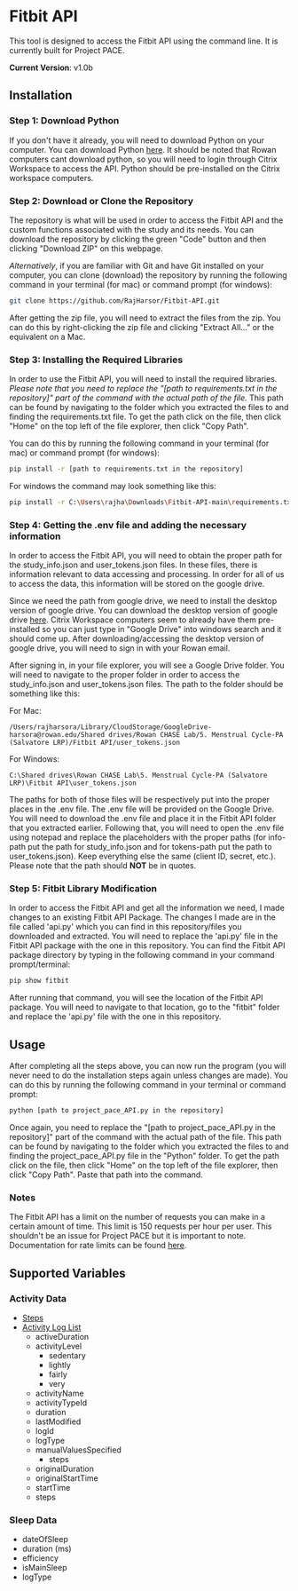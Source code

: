 # Fitbit API
This tool is designed to access the Fitbit API using the command line. It is currently built for Project PACE.

**Current Version**: v1.0b

## Installation

### Step 1: Download Python
If you don't have it already, you will need to download Python on your computer. You can download Python [here](https://www.python.org/downloads/). It should be noted that Rowan computers cant download python, so you will need to login through Citrix Workspace to access the API. Python should be pre-installed on the Citrix workspace computers.

### Step 2: Download or Clone the Repository
The repository is what will be used in order to access the Fitbit API and the custom functions associated with the study and its needs. You can download the repository by clicking the green "Code" button and then clicking "Download ZIP" on this webpage.

*Alternatively*, if you are familiar with Git and have Git installed on your computer, you can clone (download) the repository by running the following command in your terminal (for mac) or command prompt (for windows):

```bash
git clone https://github.com/RajHarsor/Fitbit-API.git
```
After getting the zip file, you will need to extract the files from the zip. You can do this by right-clicking the zip file and clicking "Extract All..." or the equivalent on a Mac.

### Step 3: Installing the Required Libraries
In order to use the Fitbit API, you will need to install the required libraries. *Please note that you need to replace the "[path to requirements.txt in the repository]" part of the command with the actual path of the file.* This path can be found by navigating to the folder which you extracted the files to and finding the requirements.txt file. To get the path click on the file, then click "Home" on the top left of the file explorer, then click "Copy Path".

You can do this by running the following command in your terminal (for mac) or command prompt (for windows):

```bash
pip install -r [path to requirements.txt in the repository]
```
For windows the command may look something like this:
```bash
pip install -r C:\Users\rajha\Downloads\Fitbit-API-main\requirements.txt
```
### Step 4: Getting the .env file and adding the necessary information

In order to access the Fitbit API, you will need to obtain the proper path for the study_info.json and user_tokens.json files. In these files, there is information relevant to data accessing and processing. In order for all of us to access the data, this information will be stored on the google drive.

Since we need the path from google drive, we need to install the desktop version of google drive. You can download the desktop version of google drive [here](https://www.google.com/drive/download/). Citrix Workspace computers seem to already have them pre-installed so you can just type in "Google Drive" into windows search and it should come up. After downloading/accessing the desktop version of google drive, you will need to sign in with your Rowan email.

After signing in, in your file explorer, you will see a Google Drive folder. You will need to navigate to the proper folder in order to access the study_info.json and user_tokens.json files. The path to the folder should be something like this:

For Mac:
```
/Users/rajharsora/Library/CloudStorage/GoogleDrive-harsora@rowan.edu/Shared drives/Rowan CHASE Lab/5. Menstrual Cycle-PA (Salvatore LRP)/Fitbit API/user_tokens.json
```
For Windows:
```
C:\Shared drives\Rowan CHASE Lab\5. Menstrual Cycle-PA (Salvatore LRP)\Fitbit API\user_tokens.json
```
The paths for both of those files will be respectively put into the proper places in the .env file. The .env file will be provided on the Google Drive. You will need to download the .env file and place it in the Fitbit API folder that you extracted earlier. Following that, you will need to open the .env file using notepad and replace the placeholders with the proper paths (for info-path put the path for study_info.json and for tokens-path put the path to user_tokens.json). Keep everything else the same (client ID, secret, etc.). Please note that the path should **NOT** be in quotes.

### Step 5: Fitbit Library Modification
In order to access the Fitbit API and get all the information we need, I made changes to an existing Fitbit API Package. The changes I made are in the file called 'api.py' which you can find in this repository/files you downloaded and extracted. You will need to replace the 'api.py' file in the Fitbit API package with the one in this repository. You can find the Fitbit API package directory by typing in the following command in your command prompt/terminal:

```bash
pip show fitbit
```
After running that command, you will see the location of the Fitbit API package. You will need to navigate to that location, go to the "fitbit" folder and replace the 'api.py' file with the one in this repository. 

## Usage
After completing all the steps above, you can now run the program (you will never need to do the installation steps again unless changes are made). You can do this by running the following command in your terminal or command prompt:

```bash
python [path to project_pace_API.py in the repository]
```

Once again, you need to replace the "[path to project_pace_API.py in the repository]" part of the command with the actual path of the file. This path can be found by navigating to the folder which you extracted the files to and finding the project_pace_API.py file in the "Python" folder. To get the path click on the file, then click "Home" on the top left of the file explorer, then click "Copy Path". Paste that path into the command.

### Notes

The Fitbit API has a limit on the number of requests you can make in a certain amount of time. This limit is 150 requests per hour per user. This shouldn't be an issue for Project PACE but it is important to note. Documentation for rate limits can be found [here](https://community.fitbit.com/t5/Web-API-Development/How-do-API-rate-limits-work/td-p/324370).

## Supported Variables

### Activity Data
- [Steps](https://dev.fitbit.com/build/reference/web-api/activity-timeseries/get-activity-timeseries-by-date-range/)
- [Activity Log List](https://dev.fitbit.com/build/reference/web-api/activity-timeseries/get-activity-timeseries-by-date-range/)
  - activeDuration
  - activityLevel
    - sedentary
    - lightly
    - fairly
    - very
  - activityName
  - activityTypeId
  - duration
  - lastModified
  - logId
  - logType
  - manualValuesSpecified
    - steps
  - originalDuration
  - originalStartTime
  - startTime
  - steps

### Sleep Data
- dateOfSleep
- duration (ms)
- efficiency
- isMainSleep
- logType